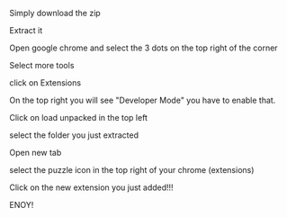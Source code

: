 Simply download the zip

Extract it

Open google chrome and select the 3 dots on the top right of the corner

Select more tools

click on Extensions

On the top right you will see "Developer Mode" you have to enable that.

Click on load unpacked in the top left 

select the folder you just extracted

Open new tab

select the puzzle icon in the top right of your chrome (extensions)

Click on the new extension you just added!!! 


ENOY!
